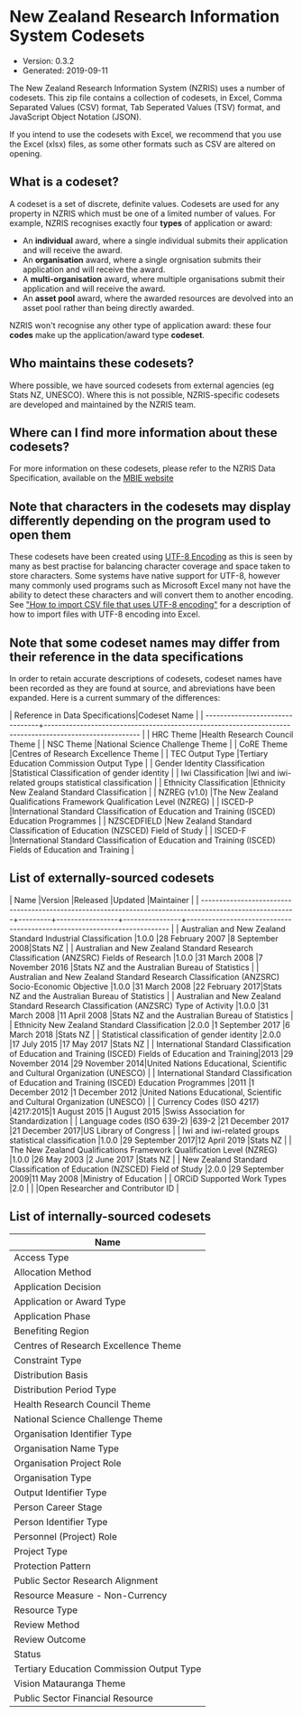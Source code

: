 # New Zealand Research Information System Codesets

* Version: 0.3.2
* Generated: 2019-09-11

The New Zealand Research Information System (NZRIS) uses a number of codesets.
This zip file contains a collection of codesets, in Excel, Comma Separated Values 
(CSV) format, Tab Seperated Values (TSV) format, and JavaScript Object Notation 
(JSON).

If you intend to use the codesets with Excel, we recommend that you use the Excel 
(xlsx) files, as some other formats such as CSV are altered on opening.


## What is a codeset?

A codeset is a set of discrete, definite values. Codesets are used for any
property in NZRIS which must be one of a limited number of values. For example,
NZRIS recognises exactly four **types** of application or award:

* An **individual** award, where a single individual submits their application and
  will receive the award.
* An **organisation** award, where a single orgnisation submits their application
  and will receive the award.
* A **multi-organisation** award, where multiple organisations submit their
  application and will receive the award.
* An **asset pool** award, where the awarded resources are devolved into an asset
  pool rather than being directly awarded.

NZRIS won't recognise any other type of application award: these four **codes**
make up the application/award type **codeset**.

## Who maintains these codesets?

Where possible, we have sourced codesets from external agencies (eg Stats NZ,
UNESCO). Where this is not possible, NZRIS-specific codesets are developed and
maintained by the NZRIS team.

## Where can I find more information about these codesets?

For more information on these codesets, please refer to the NZRIS Data
Specification, available on the [MBIE website](https://www.mbie.govt.nz/science-and-technology/science-and-innovation/research-and-data/nzris/nzris-tools-resources)

## Note that characters in the codesets may display differently depending on the program used to open them

These codesets have been created using [UTF-8 Encoding](https://en.wikipedia.org/wiki/UTF-8) 
as this is seen by many as best practise for balancing character coverage and
space taken to store characters. Some systems have native support for UTF-8,
however many commonly used programs such as Microsoft Excel many not have the
ability to detect these characters and will convert them to another encoding.
See ["How to import CSV file that uses UTF-8 encoding"](https://excel.officetuts.net/en/examples/how-to-import-csv-file-that-uses-utf-8-encoding)
for a description of how to import files with UTF-8 encoding into Excel.

## Note that some codeset names may differ from their reference in the data specifications

In order to retain accurate descriptions of codesets, codeset names have been 
recorded as they are found at source, and abreviations have been expanded. Here
is a current summary of the differences:

| Reference in Data Specifications|Codeset Name                                                                                             |
| --------------------------------+-------------------------------------------------------------------------------------------------------- |
| HRC Theme                       |Health Research Council Theme                                                                            |
| NSC Theme                       |National Science Challenge Theme                                                                         |
| CoRE Theme                      |Centres of Research Excellence Theme                                                                     |
| TEC Output Type                 |Tertiary Education Commission Output Type                                                                |
| Gender Identity Classification  |Statistical Classification of gender identity                                                            |
| Iwi Classification              |Iwi and iwi-related groups statistical classification                                                    |
| Ethnicity Classification        |Ethnicity New Zealand Standard Classification                                                            |
| NZREG (v1.0)                    |The New Zealand Qualifications Framework Qualification Level (NZREG)                                     |
| ISCED-P                         |International Standard Classification of Education and Training (ISCED) Education Programmes             |
| NZSCEDFIELD                     |New Zealand Standard Classification of Education (NZSCED) Field of Study                                 |
| ISCED-F                         |International Standard Classification of Education and Training (ISCED) Fields of Education and Training |


## List of externally-sourced codesets

| Name                                                                                                    |Version  |Released         |Updated         |Maintainer                                                                |
| --------------------------------------------------------------------------------------------------------+---------+-----------------+----------------+------------------------------------------------------------------------- |
| Australian and New Zealand Standard Industrial Classification                                           |1.0.0    |28 February 2007 |8 September 2008|Stats NZ                                                                  |
| Australian and New Zealand Standard Research Classification (ANZSRC) Fields of Research                 |1.0.0    |31 March 2008    |7 November 2016 |Stats NZ and the Australian Bureau of Statistics                          |
| Australian and New Zealand Standard Research Classification (ANZSRC) Socio-Economic Objective           |1.0.0    |31 March 2008    |22 February 2017|Stats NZ and the Australian Bureau of Statistics                          |
| Australian and New Zealand Standard Research Classification (ANZSRC) Type of Activity                   |1.0.0    |31 March 2008    |11 April 2008   |Stats NZ and the Australian Bureau of Statistics                          |
| Ethnicity New Zealand Standard Classification                                                           |2.0.0    |1 September 2017 |6 March 2018    |Stats NZ                                                                  |
| Statistical classification of gender identity                                                           |2.0.0    |17 July 2015     |17 May 2017     |Stats NZ                                                                  |
| International Standard Classification of Education and Training (ISCED) Fields of Education and Training|2013     |29 November 2014 |29 November 2014|United Nations Educational, Scientific and Cultural Organization (UNESCO) |
| International Standard Classification of Education and Training (ISCED) Education Programmes            |2011     |1 December 2012  |1 December 2012 |United Nations Educational, Scientific and Cultural Organization (UNESCO) |
| Currency Codes (ISO 4217)                                                                               |4217:2015|1 August 2015    |1 August 2015   |Swiss Association for Standardization                                     |
| Language codes (ISO 639-2)                                                                              |639-2    |21 December 2017 |21 December 2017|US Library of Congress                                                    |
| Iwi and iwi-related groups statistical classification                                                   |1.0.0    |29 September 2017|12 April 2019   |Stats NZ                                                                  |
| The New Zealand Qualifications Framework Qualification Level (NZREG)                                    |1.0.0    |26 May 2003      |2 June 2017     |Stats NZ                                                                  |
| New Zealand Standard Classification of Education (NZSCED) Field of Study                                |2.0.0    |29 September 2009|11 May 2008     |Ministry of Education                                                     |
| ORCiD Supported Work Types                                                                              |2.0      |                 |                |Open Researcher and Contributor ID                                        |

## List of internally-sourced codesets

| Name                                      |
| ----------------------------------------- |
|                               Access Type |
|                         Allocation Method |
|                      Application Decision |
|                 Application or Award Type |
|                         Application Phase |
|                         Benefiting Region |
|      Centres of Research Excellence Theme |
|                           Constraint Type |
|                        Distribution Basis |
|                  Distribution Period Type |
|             Health Research Council Theme |
|          National Science Challenge Theme |
|              Organisation Identifier Type |
|                    Organisation Name Type |
|                 Organisation Project Role |
|                         Organisation Type |
|                    Output Identifier Type |
|                       Person Career Stage |
|                    Person Identifier Type |
|                  Personnel (Project) Role |
|                              Project Type |
|                        Protection Pattern |
|          Public Sector Research Alignment |
|           Resource Measure - Non-Currency |
|                             Resource Type |
|                             Review Method |
|                            Review Outcome |
|                                    Status |
| Tertiary Education Commission Output Type |
|                   Vision Matauranga Theme |
|          Public Sector Financial Resource |
